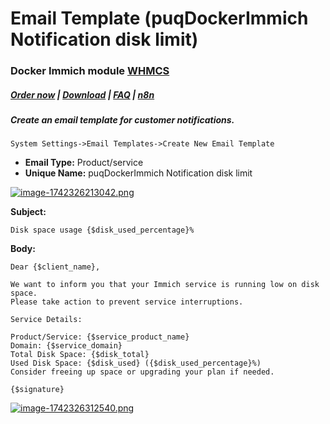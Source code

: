 # Email Template (puqDockerImmich Notification disk limit)

### Docker Immich module **[WHMCS](https://puqcloud.com/link.php?id=77)** 

#####  [Order now](https://puqcloud.com/whmcs-module-docker-immich.php) | [Download](https://download.puqcloud.com/WHMCS/servers/PUQ_WHMCS-Docker-Immich/) | [FAQ](https://faq.puqcloud.com/) | [n8n](https://puqcloud.com/link.php?id=117)

##### Create an email template for customer notifications.

```
System Settings->Email Templates->Create New Email Template
```

- **Email Type:** Product/service
- **Unique Name:** puqDockerImmich Notification disk limit

[![image-1742326213042.png](https://doc.puq.info/uploads/images/gallery/2025-03/scaled-1680-/image-1742326213042.png)](https://doc.puq.info/uploads/images/gallery/2025-03/image-1742326213042.png)

**Subject:**

```
Disk space usage {$disk_used_percentage}%
```

**Body:**

```
Dear {$client_name},

We want to inform you that your Immich service is running low on disk space. 
Please take action to prevent service interruptions.

Service Details:

Product/Service: {$service_product_name}
Domain: {$service_domain}
Total Disk Space: {$disk_total}
Used Disk Space: {$disk_used} ({$disk_used_percentage}%)
Consider freeing up space or upgrading your plan if needed.

{$signature}
```

[![image-1742326312540.png](https://doc.puq.info/uploads/images/gallery/2025-03/scaled-1680-/image-1742326312540.png)](https://doc.puq.info/uploads/images/gallery/2025-03/image-1742326312540.png)